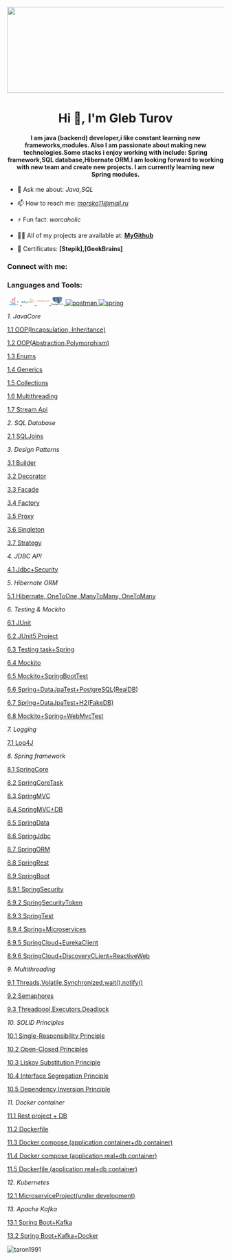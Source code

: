 <p align="center"> <img height="200" width="750" src="https://www.windowschimp.com/wp-content/uploads/2019/07/dynamic-desktop-wallpapers-windows-10.jpg" /> </p>

<h1 align="center">Hi 👋, I'm Gleb Turov </h1>
<h4 align="center">I am java (backend) developer,i like constant learning new frameworks,modules.
Also I am passionate about making new technologies.Some stacks i enjoy working with include: 
Spring framework,SQL database,Hibernate ORM.I am looking forward to working with new team and create new projects. 
I am currently learning new Spring modules.</h4>



- 💬 Ask me about: *Java,SQL*

- 📫 How to reach me: *morsko11@mail.ru*

- ⚡ Fun fact: *worcaholic*

- 👨‍💻 All of my projects are available at: **[MyGithub](https://github.com/Morsko11)**

- 📜 Certificates: **[Stepik],[GeekBrains]**

<h3 align="left">Connect with me:</h3>


<h3 align="left">Languages and Tools:</h3>
<p align="left">  </a> <a href="https://www.java.com" target="_blank" rel="noreferrer"> <img src="https://raw.githubusercontent.com/devicons/devicon/master/icons/java/java-original.svg" alt="java" width="30" height="20"/> </a> <a href="https://www.mysql.com/" target="_blank" rel="noreferrer"> <img src="https://raw.githubusercontent.com/devicons/devicon/master/icons/mysql/mysql-original-wordmark.svg" alt="mysql" width="30" height="20"/> </a> <a href="https://www.oracle.com/" target="_blank" rel="noreferrer"> <img src="https://raw.githubusercontent.com/devicons/devicon/master/icons/oracle/oracle-original.svg" alt="oracle" width="30" height="20"/> </a> <a href="https://www.postgresql.org" target="_blank" rel="noreferrer"> <img src="https://raw.githubusercontent.com/devicons/devicon/master/icons/postgresql/postgresql-original-wordmark.svg" alt="postgresql" width="30" height="20"/> </a> <a href="https://postman.com" target="_blank" rel="noreferrer"> <img src="https://www.vectorlogo.zone/logos/getpostman/getpostman-icon.svg" alt="postman" width="30" height="20"/> </a> <a href="https://spring.io/" target="_blank" rel="noreferrer"> <img src="https://www.vectorlogo.zone/logos/springio/springio-icon.svg" alt="spring" width="30" height="20"/> </a> </p>

  *1. JavaCore*


  [1.1 OOP(Incapsulation, Inheritance)](https://github.com/Morsko11/Oop-Incapsulation-/tree/master/src/main/java)
  
  [1.2 OOP(Abstraction,Polymorphism)](https://github.com/Morsko11/OOP-Polymorpfism-/tree/master/src/main/java)
  
  [1.3 Enums](https://github.com/Morsko11/Enum/blob/master/src/main/java/org/example/EnumOd.java)
  
  [1.4 Generics](https://github.com/Morsko11/Generics/tree/master/src/main/java/org/example)
  
  [1.5 Collections](https://github.com/Morsko11/Collections/blob/master/src/main/java/org/example/Kartgame.java)
  
  [1.6 Multithreading](https://github.com/Morsko11/MultiThreading/blob/master/src/main/java/org/example/Main.java)

  [1.7 Stream Api](https://github.com/Morsko11/Stream_Api/blob/master/src/main/java/org/example/Main.java)
  
  
  *2. SQL Database*
  
  [2.1 SQLJoins](https://github.com/taron1991/SQL_Task_Joins)
  
  
  *3. Design Patterns*
  
  [3.1 Builder](https://github.com/taron1991/DesignPatterns/tree/master/src/main/java/builder)
  
  [3.2 Decorator](https://github.com/taron1991/DesignPatterns/tree/master/src/main/java/decorator)
  
  [3.3 Facade](https://github.com/taron1991/DesignPatterns/tree/master/src/main/java/facade)
  
  [3.4 Factory](https://github.com/taron1991/DesignPatterns/tree/master/src/main/java/factory)
  
  [3.5 Proxy](https://github.com/taron1991/DesignPatterns/tree/master/src/main/java/proxy)
  
  [3.6 Singleton](https://github.com/taron1991/DesignPatterns/tree/master/src/main/java/singleton)
  
  [3.7 Strategy](https://github.com/taron1991/DesignPatterns/tree/master/src/main/java/strategy)
  
  
  *4. JDBC API*
  
  [4.1 Jdbc+Security](https://github.com/Morsko11/JDBC_Security/tree/master/src/main/java/com/example/jdbc_security_project)
  
  
  *5. Hibernate ORM*
  
  [5.1 Hibernate, OneToOne, ManyToMany, OneToMany](https://github.com/Morsko11/Hibernate_ORM/tree/master/src/main/java)
  
   
  *6. Testing & Mockito* 
  
  [6.1 JUnit](https://github.com/taron1991/JUnitTest/tree/master)

  [6.2 JUnit5 Project](https://github.com/taron1991/Junit5/blob/master/src/test/java/junit/UserTest.java)
  
  [6.3 Testing task+Spring](https://github.com/taron1991/SpringCoreTask/commit/c12ef3fe74d6c23f1fc18ada6d7d9b5b04540d57)
  
  [6.4 Mockito](https://github.com/taron1991/Mockito/tree/master/src/test/java/com/example/mockito)
  
  [6.5 Mockito+SpringBootTest](https://github.com/taron1991/BootTest/blob/master/src/test/java/com/example/sprinwebmvctest/controler/IntegrationTest.java)
  
  [6.6 Spring+DataJpaTest+PostgreSQL(RealDB)](https://github.com/taron1991/JpaTest/blob/master/src/test/java/com/example/webmvctest/dataJpaTest/JpaBookRepRealDBTest.java)

  [6.7 Spring+DataJpaTest+H2(FakeDB)](https://github.com/taron1991/JpaTest/blob/master/src/test/java/com/example/webmvctest/dataJpaTest/FakeDbTestJPA.java)
  
  [6.8 Mockito+Spring+WebMvcTest](https://github.com/taron1991/BootTest/blob/master/src/test/java/com/example/sprinwebmvctest/controler/TaskControlerTest.java)
  
  
  *7. Logging*
  
  [7.1 Log4J](https://github.com/taron1991/LoggingLog4j/tree/master)
  
  
  *8. Spring framework*
  
  [8.1 SpringCore](https://github.com/taron1991/SpringIoC_DI/tree/master)
  
  [8.2 SpringCoreTask](https://github.com/taron1991/SpringCoreTask/commit/c12ef3fe74d6c23f1fc18ada6d7d9b5b04540d57)
  
  [8.3 SpringMVC](https://github.com/taron1991/SpringMVC/tree/master)
  
  [8.4 SpringMVC+DB](https://github.com/taron1991/SpringMVC_Database/tree/master)
  
  [8.5 SpringData](https://github.com/taron1991/SpringData/tree/master)
  
  [8.6 SpringJdbc](https://github.com/taron1991/SpringData/tree/master)
  
  [8.7 SpringORM](https://github.com/taron1991/SpringData/tree/master)
  
  [8.8 SpringRest](https://github.com/taron1991/SpringREST/tree/master)
  
  [8.9 SpringBoot](https://github.com/taron1991/SpringBoot/tree/master)
  
  [8.9.1 SpringSecurity](https://github.com/taron1991/SpringSecurity/tree/master)
  
  [8.9.2 SpringSecurityToken](https://github.com/taron1991/SpringSecurityToken/tree/master)
  
  [8.9.3 SpringTest](https://github.com/taron1991/MockitoSpring/blob/master/src/test/java/org/pro/mockito/pro/MainClassTest.java)
  
  [8.9.4 Spring+Microservices](https://github.com/taron1991/Microservice/tree/master)
  
  [8.9.5 SpringCloud+EurekaClient](https://github.com/taron1991/SpringCloudEurika/tree/master)
  
  [8.9.6 SpringCloud+DiscoveryCLient+ReactiveWeb](https://github.com/taron1991/Cloud/tree/master)
  
  
  *9. Multithreading*
  
  [9.1 Threads,Volatile,Synchronized,wait(),notify()](https://github.com/taron1991/MultithreadingProject/tree/master)
  
  [9.2 Semaphores](https://github.com/taron1991/MultithreadingProject/tree/semaphore)
  
  [9.3 Threadpool,Executors,Deadlock](https://github.com/taron1991/MultithreadingProject/tree/deadlockpool)
  
  
  *10. SOLID Principles*
  
 [10.1 Single-Responsibility Principle](https://github.com/taron1991/SOLID-Principles/tree/master/src/main/java/singleresponsibility)
 
 [10.2 Open-Closed Principles](https://github.com/taron1991/SOLID-Principles/tree/master/src/main/java/openclosed)
 
 [10.3 Liskov Substitution Principle](https://github.com/taron1991/SOLID-Principles/tree/master/src/main/java/liskovsubstitution)
 
 [10.4 Interface Segregation Principle](https://github.com/taron1991/SOLID-Principles/tree/master/src/main/java/interfacesegregation)
 
 [10.5 Dependency Inversion Principle](https://github.com/taron1991/SOLID-Principles/tree/master/src/main/java/dependencyinversion)
  
  
  *11. Docker container*
  
  [11.1 Rest project + DB](https://github.com/taron1991/dockerProject/blob/master/src/main/java/com/example/demo/controller/Rest.java)
  
  [11.2 Dockerfile](https://github.com/taron1991/dockerProject/blob/master/Dockerfile)
 
  [11.3 Docker compose (application container+db container)](https://github.com/taron1991/dockerProject/blob/master/docker-compose.yml)

  [11.4 Docker compose (application real+db container)](https://github.com/taron1991/DockerFakedb/blob/master/compose.yaml)
  
  [11.5 Dockerfile (application real+db container)]( https://github.com/taron1991/DockerFakedb/blob/master/Dockerfile)


  *12. Kubernetes*
  
  [12.1 MicroserviceProject(under development)]()
  
  
  *13. Apache Kafka*
  
  [13.1 Spring Boot+Kafka](https://github.com/taron1991/Kafka/tree/master/src/main)
  
  [13.2 Spring Boot+Kafka+Docker](https://github.com/taron1991/Apache-Kafka/tree/master)




<p><img align="center" src="https://github-readme-streak-stats.herokuapp.com/?user=taron1991&" alt="taron1991" /></p>
